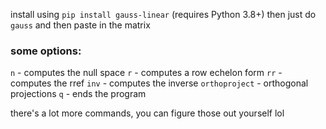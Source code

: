install using `pip install gauss-linear` (requires Python 3.8+)
then just do
`gauss` and then paste in the matrix
### some options: 
`n` - computes the null space
`r` - computes a row echelon form
`rr` - computes the rref
`inv` - computes the inverse
`orthoproject` - orthogonal projections
`q` - ends the program

there's a lot more commands, you can figure those out yourself lol
